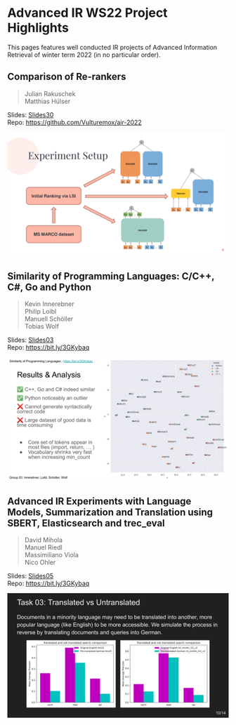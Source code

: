 # Advanced IR WS22 Project Highlights

This pages features well conducted IR projects of Advanced Information Retrieval of winter term 2022 (in no particular order).

## Comparison of Re-rankers 
> Julian Rakuschek  
> Matthias Hülser  

Slides: [Slides30](files/group30.pdf)  
Repo: https://github.com/Vulturemox/air-2022  

![Teaser30](files/group30-04.png)

## Similarity of Programming Languages: C/C++, C#, Go and Python
> Kevin Innerebner  
> Philip Loibl  
> Manuell Schöller  
> Tobias Wolf  

Slides: [Slides03](files/group03.pdf)  
Repo: https://bit.ly/3GKybaq  

![Teaser03](files/group03-4.png)

## Advanced IR Experiments with Language Models, Summarization and Translation using SBERT, Elasticsearch and trec_eval
> David Mihola  
> Manuel Riedl  
> Massimiliano Viola    
> Nico Ohler  

Slides: [Slides05](files/group05.pdf)  
Repo: https://bit.ly/3GKybaq  

![Teaser05](files/group05-11.png)

